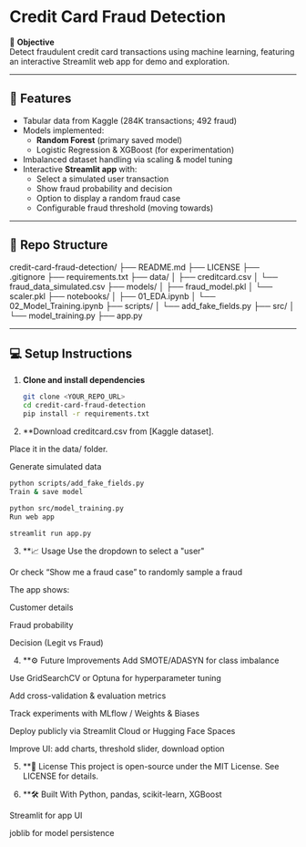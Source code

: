# Credit Card Fraud Detection

🎯 **Objective**  
Detect fraudulent credit card transactions using machine learning, featuring an interactive Streamlit web app for demo and exploration.

---

## 🚀 Features

- Tabular data from Kaggle (284K transactions; 492 fraud)
- Models implemented:
  - **Random Forest** (primary saved model)
  - Logistic Regression & XGBoost (for experimentation)
- Imbalanced dataset handling via scaling & model tuning
- Interactive **Streamlit app** with:
  - Select a simulated user transaction
  - Show fraud probability and decision
  - Option to display a random fraud case
  - Configurable fraud threshold (moving towards)

---

## 📁 Repo Structure

credit-card-fraud-detection/
├── README.md
├── LICENSE
├── .gitignore
├── requirements.txt
├── data/
│ ├── creditcard.csv
│ └── fraud_data_simulated.csv
├── models/
│ ├── fraud_model.pkl
│ └── scaler.pkl
├── notebooks/
│ ├── 01_EDA.ipynb
│ └── 02_Model_Training.ipynb
├── scripts/
│ └── add_fake_fields.py
├── src/
│ └── model_training.py
├── app.py


---

## 💻 Setup Instructions

1. **Clone and install dependencies**

   ```bash
   git clone <YOUR_REPO_URL>
   cd credit-card-fraud-detection
   pip install -r requirements.txt

2. **Download creditcard.csv from [Kaggle dataset].

Place it in the data/ folder.

Generate simulated data

```bash
python scripts/add_fake_fields.py
Train & save model
```

```bash
python src/model_training.py
Run web app
```
```bash
streamlit run app.py
```

3. **📈 Usage
Use the dropdown to select a "user"

Or check “Show me a fraud case” to randomly sample a fraud

The app shows:

Customer details

Fraud probability

Decision (Legit vs Fraud)

4. **⚙️ Future Improvements
Add SMOTE/ADASYN for class imbalance

Use GridSearchCV or Optuna for hyperparameter tuning

Add cross-validation & evaluation metrics

Track experiments with MLflow / Weights & Biases

Deploy publicly via Streamlit Cloud or Hugging Face Spaces

Improve UI: add charts, threshold slider, download option

5. **📄 License
This project is open-source under the MIT License.
See LICENSE for details.

6. **🛠️ Built With
Python, pandas, scikit-learn, XGBoost

Streamlit for app UI

joblib for model persistence


